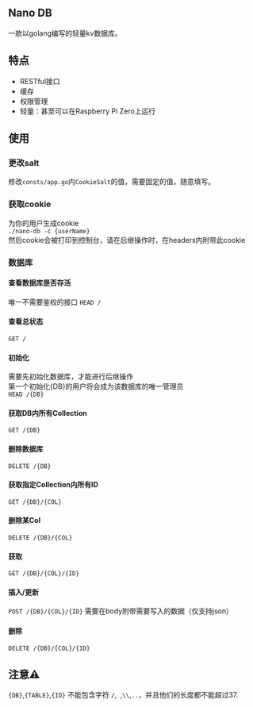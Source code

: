 ## Nano DB
一款以golang编写的轻量kv数据库。

## 特点
- RESTful接口
- 缓存
- 权限管理
- 轻量：甚至可以在Raspberry Pi Zero上运行

## 使用
### 更改salt
修改`consts/app.go`内`CookieSalt`的值，需要固定的值，随意填写。
### 获取cookie
为你的用户生成cookie  
`./nano-db -c {userName}`  
然后cookie会被打印到控制台，请在后继操作时，在headers内附带此cookie

### 数据库
#### 查看数据库是否存活
唯一不需要鉴权的接口
`HEAD /`

#### 查看总状态
`GET /`

#### 初始化
需要先初始化数据库，才能进行后继操作  
第一个初始化{DB}的用户将会成为该数据库的唯一管理员  
`HEAD /{DB}`

#### 获取DB内所有Collection
`GET /{DB}`

#### 删除数据库
`DELETE /{DB}`

#### 获取指定Collection内所有ID
`GET /{DB}/{COL}`

#### 删除某Col
`DELETE /{DB}/{COL}`

#### 获取
`GET /{DB}/{COL}/{ID}`

#### 插入/更新
`POST /{DB}/{COL}/{ID}`
需要在body附带需要写入的数据（仅支持json）

#### 删除
`DELETE /{DB}/{COL}/{ID}`


## 注意⚠️
`{DB}`,`{TABLE}`,`{ID}` 不能包含字符 `/`,` `,`\\`,`..`，并且他们的长度都不能超过37.

